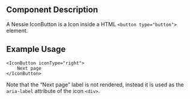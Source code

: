 Component Description
---------------------

A Nessie IconButton is a Icon inside a HTML `<button type="button">` element.

Example Usage
-------------

    <IconButton iconType="right">
        Next page
    </IconButton>

Note that the “Next page” label is not rendered, instead it is used as the
`aria-label` attribute of the icon `<div>`.
